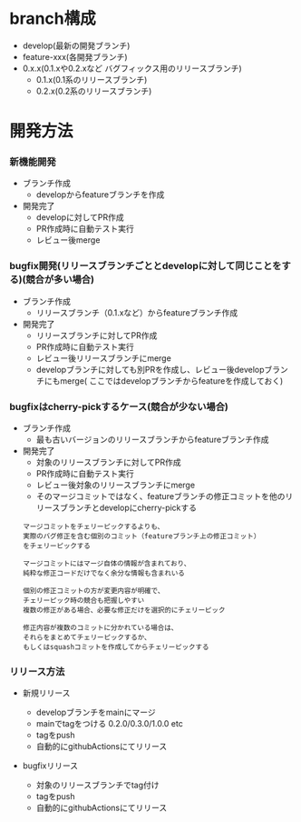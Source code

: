 # branch構成

* develop(最新の開発ブランチ)
* feature-xxx(各開発ブランチ)
* 0.x.x(0.1.xや0.2.xなど バグフィックス用のリリースブランチ)
    * 0.1.x(0.1系のリリースブランチ)
    * 0.2.x(0.2系のリリースブランチ)

# 開発方法

### 新機能開発

* ブランチ作成
    * developからfeatureブランチを作成
* 開発完了
    * developに対してPR作成
    * PR作成時に自動テスト実行
    * レビュー後merge

### bugfix開発(リリースブランチごととdevelopに対して同じことをする)(競合が多い場合)

* ブランチ作成
    * リリースブランチ（0.1.xなど）からfeatureブランチ作成
* 開発完了
    * リリースブランチに対してPR作成
    * PR作成時に自動テスト実行
    * レビュー後リリースブランチにmerge
    * developブランチに対しても別PRを作成し、レビュー後developブランチにもmerge(
      ここではdevelopブランチからfeatureを作成しておく)

### bugfixはcherry-pickするケース(競合が少ない場合)

* ブランチ作成
    * 最も古いバージョンのリリースブランチからfeatureブランチ作成
* 開発完了
    * 対象のリリースブランチに対してPR作成
    * PR作成時に自動テスト実行
    * レビュー後対象のリリースブランチにmerge
    * そのマージコミットではなく、featureブランチの修正コミットを他のリリースブランチとdevelopにcherry-pickする
    ```
    マージコミットをチェリーピックするよりも、
    実際のバグ修正を含む個別のコミット（featureブランチ上の修正コミット）
    をチェリーピックする
    
    マージコミットにはマージ自体の情報が含まれており、
    純粋な修正コードだけでなく余分な情報も含まれいる
    
    個別の修正コミットの方が変更内容が明確で、
    チェリーピック時の競合も把握しやすい
    複数の修正がある場合、必要な修正だけを選択的にチェリーピック
    
    修正内容が複数のコミットに分かれている場合は、
    それらをまとめてチェリーピックするか、
    もしくはsquashコミットを作成してからチェリーピックする
    ```

### リリース方法

* 新規リリース
    * developブランチをmainにマージ
    * mainでtagをつける 0.2.0/0.3.0/1.0.0 etc
    * tagをpush
    * 自動的にgithubActionsにてリリース

* bugfixリリース
    * 対象のリリースブランチでtag付け
    * tagをpush
    * 自動的にgithubActionsにてリリース
